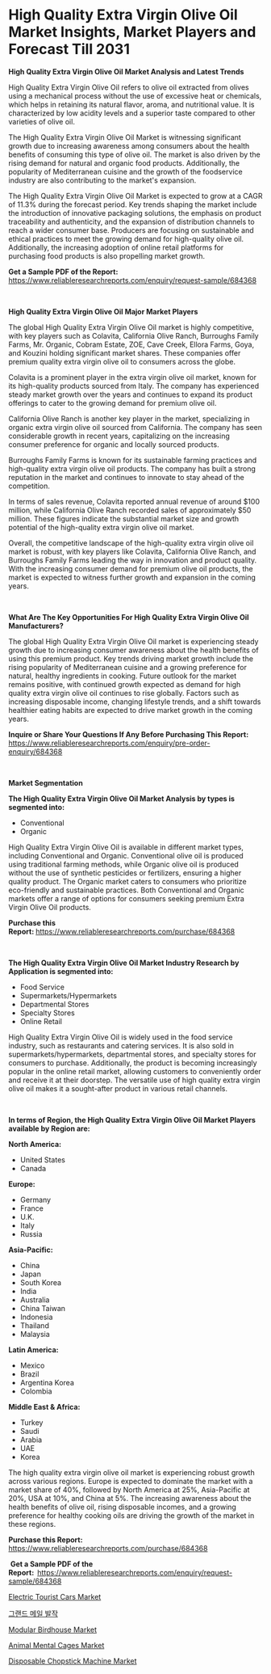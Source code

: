 <p><h1>High Quality Extra Virgin Olive Oil Market Insights, Market Players and Forecast Till 2031</h1></p><p><strong>High Quality Extra Virgin Olive Oil Market Analysis and Latest Trends</strong></p>
<p><p>High Quality Extra Virgin Olive Oil refers to olive oil extracted from olives using a mechanical process without the use of excessive heat or chemicals, which helps in retaining its natural flavor, aroma, and nutritional value. It is characterized by low acidity levels and a superior taste compared to other varieties of olive oil.</p><p>The High Quality Extra Virgin Olive Oil Market is witnessing significant growth due to increasing awareness among consumers about the health benefits of consuming this type of olive oil. The market is also driven by the rising demand for natural and organic food products. Additionally, the popularity of Mediterranean cuisine and the growth of the foodservice industry are also contributing to the market's expansion.</p><p>The High Quality Extra Virgin Olive Oil Market is expected to grow at a CAGR of 11.3% during the forecast period. Key trends shaping the market include the introduction of innovative packaging solutions, the emphasis on product traceability and authenticity, and the expansion of distribution channels to reach a wider consumer base. Producers are focusing on sustainable and ethical practices to meet the growing demand for high-quality olive oil. Additionally, the increasing adoption of online retail platforms for purchasing food products is also propelling market growth.</p></p>
<p><strong>Get a Sample PDF of the Report:&nbsp;</strong> <a href="https://www.reliableresearchreports.com/enquiry/request-sample/684368">https://www.reliableresearchreports.com/enquiry/request-sample/684368</a></p>
<p>&nbsp;</p>
<p><strong>High Quality Extra Virgin Olive Oil Major Market Players</strong></p>
<p><p>The global High Quality Extra Virgin Olive Oil market is highly competitive, with key players such as Colavita, California Olive Ranch, Burroughs Family Farms, Mr. Organic, Cobram Estate, ZOE, Cave Creek, Ellora Farms, Goya, and Kouzini holding significant market shares. These companies offer premium quality extra virgin olive oil to consumers across the globe.</p><p>Colavita is a prominent player in the extra virgin olive oil market, known for its high-quality products sourced from Italy. The company has experienced steady market growth over the years and continues to expand its product offerings to cater to the growing demand for premium olive oil.</p><p>California Olive Ranch is another key player in the market, specializing in organic extra virgin olive oil sourced from California. The company has seen considerable growth in recent years, capitalizing on the increasing consumer preference for organic and locally sourced products.</p><p>Burroughs Family Farms is known for its sustainable farming practices and high-quality extra virgin olive oil products. The company has built a strong reputation in the market and continues to innovate to stay ahead of the competition.</p><p>In terms of sales revenue, Colavita reported annual revenue of around $100 million, while California Olive Ranch recorded sales of approximately $50 million. These figures indicate the substantial market size and growth potential of the high-quality extra virgin olive oil market.</p><p>Overall, the competitive landscape of the high-quality extra virgin olive oil market is robust, with key players like Colavita, California Olive Ranch, and Burroughs Family Farms leading the way in innovation and product quality. With the increasing consumer demand for premium olive oil products, the market is expected to witness further growth and expansion in the coming years.</p></p>
<p>&nbsp;</p>
<p><strong>What Are The Key Opportunities For High Quality Extra Virgin Olive Oil Manufacturers?</strong></p>
<p><p>The global High Quality Extra Virgin Olive Oil market is experiencing steady growth due to increasing consumer awareness about the health benefits of using this premium product. Key trends driving market growth include the rising popularity of Mediterranean cuisine and a growing preference for natural, healthy ingredients in cooking. Future outlook for the market remains positive, with continued growth expected as demand for high quality extra virgin olive oil continues to rise globally. Factors such as increasing disposable income, changing lifestyle trends, and a shift towards healthier eating habits are expected to drive market growth in the coming years.</p></p>
<p><strong>Inquire or Share Your Questions If Any Before Purchasing This Report:</strong> <a href="https://www.reliableresearchreports.com/enquiry/pre-order-enquiry/684368">https://www.reliableresearchreports.com/enquiry/pre-order-enquiry/684368</a></p>
<p>&nbsp;</p>
<p><strong>Market Segmentation</strong></p>
<p><strong>The High Quality Extra Virgin Olive Oil Market Analysis by types is segmented into:</strong></p>
<p><ul><li>Conventional</li><li>Organic</li></ul></p>
<p><p>High Quality Extra Virgin Olive Oil is available in different market types, including Conventional and Organic. Conventional olive oil is produced using traditional farming methods, while Organic olive oil is produced without the use of synthetic pesticides or fertilizers, ensuring a higher quality product. The Organic market caters to consumers who prioritize eco-friendly and sustainable practices. Both Conventional and Organic markets offer a range of options for consumers seeking premium Extra Virgin Olive Oil products.</p></p>
<p><strong>Purchase this Report:&nbsp;</strong><a href="https://www.reliableresearchreports.com/purchase/684368">https://www.reliableresearchreports.com/purchase/684368</a></p>
<p>&nbsp;</p>
<p><strong>The High Quality Extra Virgin Olive Oil Market Industry Research by Application is segmented into:</strong></p>
<p><ul><li>Food Service</li><li>Supermarkets/Hypermarkets</li><li>Departmental Stores</li><li>Specialty Stores</li><li>Online Retail</li></ul></p>
<p><p>High Quality Extra Virgin Olive Oil is widely used in the food service industry, such as restaurants and catering services. It is also sold in supermarkets/hypermarkets, departmental stores, and specialty stores for consumers to purchase. Additionally, the product is becoming increasingly popular in the online retail market, allowing customers to conveniently order and receive it at their doorstep. The versatile use of high quality extra virgin olive oil makes it a sought-after product in various retail channels.</p></p>
<p>&nbsp;</p>
<p><strong>In terms of Region, the High Quality Extra Virgin Olive Oil Market Players available by Region are:</strong></p>
<p>
    <p> <strong> North America: </strong>
        <ul>
            <li>United States</li>
            <li>Canada</li>
        </ul>
        </p> 
    <p> <strong> Europe: </strong>
        <ul>
            <li>Germany</li>
            <li>France</li>
            <li>U.K.</li>
            <li>Italy</li>
            <li>Russia</li>
        </ul>
        </p> 
    <p> <strong> Asia-Pacific: </strong>
        <ul>
            <li>China</li>
            <li>Japan</li>
            <li>South Korea</li>
            <li>India</li>
            <li>Australia</li>
            <li>China Taiwan</li>
            <li>Indonesia</li>
            <li>Thailand</li>
            <li>Malaysia</li>
        </ul>
        </p> 
    <p> <strong> Latin America: </strong>
        <ul>
            <li>Mexico</li>
            <li>Brazil</li>
            <li>Argentina Korea</li>
            <li>Colombia</li>
        </ul>
        </p> 
    <p> <strong> Middle East & Africa: </strong>
        <ul>
            <li>Turkey</li>
            <li>Saudi</li>
            <li>Arabia</li>
            <li>UAE</li>
            <li>Korea</li>
        </ul>
    </p>
    </p>
<p><p>The high quality extra virgin olive oil market is experiencing robust growth across various regions. Europe is expected to dominate the market with a market share of 40%, followed by North America at 25%, Asia-Pacific at 20%, USA at 10%, and China at 5%. The increasing awareness about the health benefits of olive oil, rising disposable incomes, and a growing preference for healthy cooking oils are driving the growth of the market in these regions.</p></p>
<p><strong>Purchase this Report: </strong><a href="https://www.reliableresearchreports.com/purchase/684368">https://www.reliableresearchreports.com/purchase/684368</a></p>
<p>&nbsp;<strong>Get a Sample PDF of the Report:&nbsp;&nbsp;</strong><a href="https://www.reliableresearchreports.com/enquiry/request-sample/684368">https://www.reliableresearchreports.com/enquiry/request-sample/684368</a></p>
<p><strong></strong></p>
<p><p><a href="https://cat-emmental-94b.notion.site/Electric-Tourist-Cars-Market-Offers-Provide-Insightful-Data-for-the-Time-Period-from-2024-to-2031-an-1188d4f895ba4598b5e6c894450b916b">Electric Tourist Cars Market</a></p><p><a href="https://medium.com/@tracycui_1231/%EB%8C%80%EB%B0%9C%EC%9E%91-%EC%A6%9D%EC%84%B8-%EC%8B%9C%EC%9E%A5-%EC%A1%B0%EC%82%AC-%EB%B3%B4%EA%B3%A0%EC%84%9C-2024%EB%85%84%EB%B6%80%ED%84%B0-2031%EB%85%84%EA%B9%8C%EC%A7%80%EC%9D%98-%EC%97%AD%EC%82%AC-%EB%B0%8F-%EC%98%88%EC%B8%A1-b531efbe1c4d">그랜드 메일 발작</a></p><p><a href="https://view.publitas.com/reportprime-1/modular-birdhouse-market-research-report-provides-critical-insights-that-can-help-shape-business-development-and-investment-strategies/">Modular Birdhouse Market</a></p><p><a href="https://view.publitas.com/reportprime-1/animal-mental-cages-market-size-and-growth-market-segmentation-regional-and-country-breakdowns-and-market-trends-for-period-from-2024-2031/">Animal Mental Cages Market</a></p><p><a href="https://silk-columnist-571.notion.site/Disposable-Chopstick-Machine-Market-Share-Market-New-Trends-Analysis-Report-By-Type-By-Applicatio-d1086324833641c79e5c9c38de611b36">Disposable Chopstick Machine Market</a></p></p>